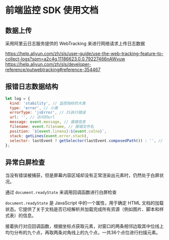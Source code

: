 # 前端监控 SDK 使用文档

## 数据上传

采用阿里云日志服务提供的 WebTracking 来进行网络请求上传日志数据

https://help.aliyun.com/zh/sls/user-guide/use-the-web-tracking-feature-to-collect-logs?spm=a2c4g.11186623.0.0.79227466nAWvuw
https://help.aliyun.com/zh/sls/developer-reference/putwebtracking#reference-354467

## 报错日志数据结构

```js
let log = {
  kind: 'stability', // 监控指标的大类
  type: 'error', // 小类
  errorType: 'jsError', // JS执行错误
  url: '', // 访问的url
  message: event.message, // 报错信息
  filename: event.filename, // 报错文件名
  position: `${event.lineno}:${event.colno}`,
  stack: getLines(event.error.stack),
  selector: lastEvent ? getSelector(lastEvent.composedPath()) : '', // 最后一个操作的元素
};
```

## 异常白屏检查

当没有错误被捕获，但是屏幕内容区域却没有正常渲染出元素时，仍然处于白屏状况。

通过 `document.readyState` 来调用回调函数进行白屏检查

`document.readyState` 是 JavaScript 中的一个属性，用于确定 HTML 文档的加载状态。它提供了关于文档是否已经解析并加载完成所有资源（例如图片、脚本和样式表）的信息。

接着执行对应回调函数，根据坐标点获取元素，对窗口的两条相邻边取其中位线上均匀分布的九个点，再取两条对角线上的九个点，一共36个点位进行扫描元素。